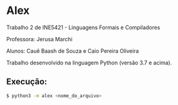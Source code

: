 # Alex

Trabalho 2 de INE5421 - Linguagens Formais e Compiladores

Professora: Jerusa Marchi

Alunos: Cauê Baash de Souza e Caio Pereira Oliveira

Trabalho desenvolvido na linguagem Python (versão 3.7 e acima).

Execução:
---------
```bash
$ python3 -m alex <nome_do_arquivo>
```
